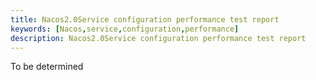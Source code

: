 ```yaml
---
title: Nacos2.0Service configuration performance test report
keywords: [Nacos,service,configuration,performance]
description: Nacos2.0Service configuration performance test report
---
```


To be determined